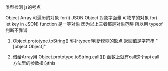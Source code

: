 类型检测 js的考点
<!-- new Array()   [] -->
Object 
Array 可遍历的对象  for(i)
JSON Object 对象字面量 可枚举的对象 for( let key in JSON)
function 是一等对象 
因为以上三者都是对象范畴 所以用 typeof判断不靠谱

1. Object.prototype.toString()
   弥补typeof判断模糊的缺点
   返回值是字符串 "[object Object]"

2. 借给Array用
Object.prototype.toString.call([])
函数上就有call这个api call方法里的参数指向this
